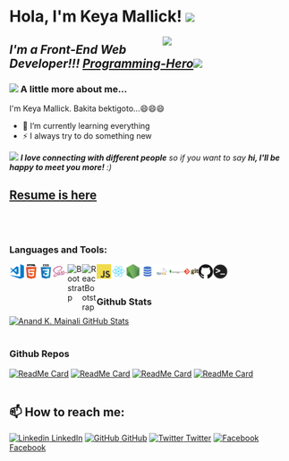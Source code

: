 <h1> Hola, I'm Keya Mallick! <img src="https://media.giphy.com/media/mGcNjsfWAjY5AEZNw6/giphy.gif" width="50"></h1>
<img align='right' src="https://media.giphy.com/media/ieyl9zmCjO4b4t6qoY/giphy.gif" width="230">
<h2><em>I'm a Front-End Web Developer!!! <a href="https://bangla2.programming-hero.com">Programming-Hero</a><img src="https://media.giphy.com/media/WUlplcMpOCEmTGBtBW/giphy.gif" width="30"> 
</em></h2>

### <img src="https://media.giphy.com/media/VgCDAzcKvsR6OM0uWg/giphy.gif" width="50"> A little more about me...  
I'm Keya Mallick. Bakita bektigoto...😄😄😄


- 🌱 I’m currently learning everything
- ⚡ I always try to do something new

<img src="https://media.giphy.com/media/LnQjpWaON8nhr21vNW/giphy.gif" width="60"> <em><b>I love connecting with different people</b> so if you want to say <b>hi, I'll be happy to meet you more!</b> :)</em>
<br/>
<h2><a href="https://drive.google.com/file/d/1QuSvkdWROIxP4nmyfFyHcYmU45sA0ZdA/view?usp=sharing">Resume is here</a></h2> 
<br/>
<br/>

### Languages and Tools:

<img align="left" alt="Visual Studio Code" width="26px" src="https://raw.githubusercontent.com/github/explore/80688e429a7d4ef2fca1e82350fe8e3517d3494d/topics/visual-studio-code/visual-studio-code.png" />

<img align="left" alt="HTML5" width="26px" src="https://raw.githubusercontent.com/github/explore/80688e429a7d4ef2fca1e82350fe8e3517d3494d/topics/html/html.png" />
<img align="left" alt="CSS3" width="26px" src="https://raw.githubusercontent.com/github/explore/80688e429a7d4ef2fca1e82350fe8e3517d3494d/topics/css/css.png" />
<img align="left" alt="Sass" width="26px" src="https://raw.githubusercontent.com/github/explore/80688e429a7d4ef2fca1e82350fe8e3517d3494d/topics/sass/sass.png" />
<img align="left" alt="Bootstrap" width="26px" src="https://i.ibb.co/M6QmYRc/Tzadxix-400x400.jpg" />
<img align="left" alt="ReactBootstrap" width="26px" src="https://i.ibb.co/mbMpsJ0/kisspng-bootstrap-react-software-framework-javascript-fron-5b0f9b1ae420f1-5052388715277494029344.png" />
<img align="left" alt="JavaScript" width="26px" src="https://raw.githubusercontent.com/github/explore/80688e429a7d4ef2fca1e82350fe8e3517d3494d/topics/javascript/javascript.png" />
<img align="left" alt="React" width="26px" src="https://raw.githubusercontent.com/github/explore/80688e429a7d4ef2fca1e82350fe8e3517d3494d/topics/react/react.png" />
<img align="left" alt="Node.js" width="26px" src="https://raw.githubusercontent.com/github/explore/80688e429a7d4ef2fca1e82350fe8e3517d3494d/topics/nodejs/nodejs.png" />
<img align="left" alt="SQL" width="26px" src="https://raw.githubusercontent.com/github/explore/80688e429a7d4ef2fca1e82350fe8e3517d3494d/topics/sql/sql.png" />
<img align="left" alt="MySQL" width="26px" src="https://raw.githubusercontent.com/github/explore/80688e429a7d4ef2fca1e82350fe8e3517d3494d/topics/mysql/mysql.png" />
<img align="left" alt="MongoDB" width="26px" src="https://raw.githubusercontent.com/github/explore/80688e429a7d4ef2fca1e82350fe8e3517d3494d/topics/mongodb/mongodb.png" />
<img align="left" alt="Git" width="26px" src="https://raw.githubusercontent.com/github/explore/80688e429a7d4ef2fca1e82350fe8e3517d3494d/topics/git/git.png" />
<img align="left" alt="GitHub" width="26px" src="https://raw.githubusercontent.com/github/explore/78df643247d429f6cc873026c0622819ad797942/topics/github/github.png" />
<img align="left" alt="Terminal" width="26px" src="https://raw.githubusercontent.com/github/explore/80688e429a7d4ef2fca1e82350fe8e3517d3494d/topics/terminal/terminal.png" />
<br/>
<br/>

### Github Stats

[![Anand K. Mainali GitHub Stats](https://github-readme-stats.vercel.app/api?username=BoboMallick&show_icons=true&count_private=true)](https://github.com/BoboMallick)
<br/>
<br/>

### Github Repos

[![ReadMe Card](https://github-readme-stats.vercel.app/api/pin/?username=BoboMallick&repo=creative-agency&show_owner=true)](https://github.com/BoboMallick/creative-agency)
[![ReadMe Card](https://github-readme-stats.vercel.app/api/pin/?username=BoboMallick&repo=react-travel-guru&show_owner=true)](https://github.com/BoboMallick/creative-agency)
[![ReadMe Card](https://github-readme-stats.vercel.app/api/pin/?username=BoboMallick&repo=volunteer-network&show_owner=true)](https://github.com/BoboMallick/creative-agency)
[![ReadMe Card](https://github-readme-stats.vercel.app/api/pin/?username=anandmainali&repo=Foods-Ecommerce&show_owner=true)](https://github.com/anandmainali/Foods-Ecommerce)
<br/>
<br/>

## 📫 How to reach me: 

[![Linkedin](https://i.stack.imgur.com/gVE0j.png) LinkedIn](https://www.linkedin.com/in/keya-mallick-7198b91ba/) [![GitHub](https://i.stack.imgur.com/tskMh.png) GitHub](https://github.com/BoboMallick) [![Twitter](http://i.imgur.com/wWzX9uB.png) Twitter](https://github.com/BoboMallick) [![Facebook](http://i.imgur.com/fep1WsG.png) Facebook](https://www.facebook.com/)
<!--


⭐️ From [@Bobo](https://github.com/BoboMallick)
